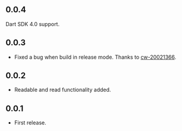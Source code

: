 ## 0.0.4

Dart SDK 4.0 support.

## 0.0.3

* Fixed a bug when build in release mode. Thanks to [cw-20021366](https://github.com/cw-20021366).

## 0.0.2

* Readable and read functionality added.

## 0.0.1

* First release.
